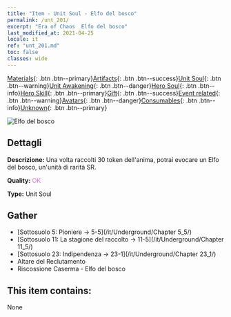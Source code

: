 ```yaml
---
title: "Item - Unit Soul - Elfo del bosco"
permalink: /unt_201/
excerpt: "Era of Chaos  Elfo del bosco"
last_modified_at: 2021-04-25
locale: it
ref: "unt_201.md"
toc: false
classes: wide
---
```

 [Materials](/ItemsIT/){: .btn .btn--primary}[Artifacts](/ItemsIT/Artifacts/){: .btn .btn--success}[Unit Soul](/ItemsIT/UnitSoul/){: .btn .btn--warning}[Unit Awakening](/ItemsIT/UnitAwakening/){: .btn .btn--danger}[Hero Soul](/ItemsIT/HeroSoul/){: .btn .btn--info}[Hero Skill](/ItemsIT/HeroSkill/){: .btn .btn--primary}[Gift](/ItemsIT/Gift/){: .btn .btn--success}[Event related](/ItemsIT/Events/){: .btn .btn--warning}[Avatars](/ItemsIT/Avatars/){: .btn .btn--danger}[Consumables](/ItemsIT/Consumables/){: .btn .btn--info}[Unknown](/ItemsIT/Unknown/){: .btn .btn--primary}

 ![Elfo del bosco](/images/u/ti_mujingling.jpg)

## Dettagli
 **Descrizione:** Una volta raccolti 30 token dell'anima, potrai evocare un Elfo del bosco, un'unità di rarità SR.

 **Quality:** <span style="color: #DA70D6">OK</span>

 **Type:** Unit Soul

## Gather

*    [Sottosuolo 5: Pioniere -> 5-5](/it/Underground/Chapter 5_5/) 
*    [Sottosuolo 11: La stagione del raccolto -> 11-5](/it/Underground/Chapter 11_5/) 
*    [Sottosuolo 23: Indipendenza -> 23-1](/it/Underground/Chapter 23_1/) 
*    Altare del Reclutamento 
*    Riscossione Caserma - Elfo del bosco 

## This item contains:

  None

